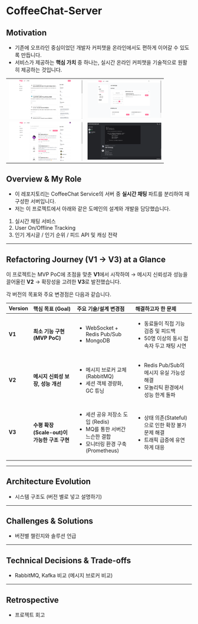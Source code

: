 # CoffeeChat-Server
## Motivation
- 기존에 오프라인 중심이었던 개발자 커피챗을 온라인에서도 편하게 이어갈 수 있도록 만듭니다.
- 서비스가 제공하는 **핵심 가치** 중 하나는, 실시간 온라인 커피챗을 기술적으로 원활히 제공하는 것입니다.


<table>
  <tr>
    <td><img src="/img/1-main.png" width="200"/></td>
    <td><img src="/img/2-session-mypage.png" width="200"/></td>
  </tr>
  <tr>
    <td><img src="/img/3-coffeechat-post.png" width="200"/></td>
    <td><img src="/img/4-coffechat-room.png" width="200"/></td>
  </tr>
</table>


## Overview & My Role
- 이 레포지토리는 CoffeeChat Service의 서버 중 **실시간 채팅** 파트를 분리하여 재구성한 서버입니다.
- 저는 이 프로젝트에서 아래와 같은 도메인의 설계와 개발을 담당했습니다.

1. 실시간 채팅 서비스
2. User On/Offline Tracking
3. 인기 게시글 / 인기 순위 / 피드 API 및 캐싱 전략

---
## Refactoring Journey (V1 → V3) at a Glance

이 프로젝트는 MVP PoC에 초점을 맞춘 **V1**에서 시작하여 
   → 메시지 신뢰성과 성능을 끌어올린 **V2** 
   → 확장성을 고려한 **V3**로 발전했습니다. 


각 버전의 목표와 주요 변경점은 다음과 같습니다.


| Version | 핵심 목표 (Goal) | 주요 기술/설계 변경점 | 해결하고자 한 문제 |
| :--- | :--- | :--- | :--- |
| **V1** | **최소 기능 구현 (MVP PoC)** | <ul><li>WebSocket + Redis Pub/Sub</li><li>MongoDB</li></ul> | <ul><li>동료들이 직접 기능 검증 및 피드백</li><li> 50명 이상의 동시 접속자 두고 채팅 시연</li></ul> |
| **V2** | **메시지 신뢰성 보장, 성능 개선** | <ul><li>메시지 브로커 교체 (RabbitMQ)</li><li>세션 객체 경량화, GC 튜닝</li></ul> | <ul><li>Redis Pub/Sub의 메시지 유실 가능성 해결</li><li>모놀리틱 환경에서 성능 한계 돌파</li></ul> |
| **V3** | **수평 확장(Scale-out)이 가능한 구조 구현** | <ul><li>세션 공유 저장소 도입 (Redis)</li><li>MQ를 통한 서버간 느슨한 결합</li><li>모니터링 환경 구축 (Prometheus)</li></ul> | <ul><li>상태 의존(Stateful)으로 인한 확장 불가 문제 해결</li><li>트래픽 급증에 유연하게 대응</li></ul> |



---
## Architecture Evolution
- 시스템 구조도 (버전 별로 넣고 설명하기)


---
## Challenges & Solutions
- 버전별 챌린지와 솔루션 언급


---
## Technical Decisions & Trade-offs
- RabbitMQ, Kafka 비교 (메시지 브로커 비교)



---
## Retrospective
- 프로젝트 회고
